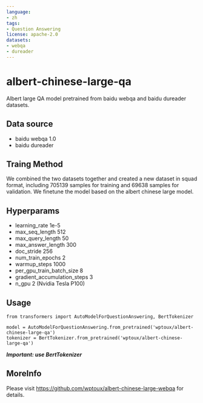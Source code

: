 ```yaml
---
language:
- zh
tags:
- Question Answering
license: apache-2.0
datasets:
- webqa
- dureader
---
```


# albert-chinese-large-qa
Albert large QA model pretrained from baidu webqa and baidu dureader datasets.

## Data source
+ baidu webqa 1.0
+ baidu dureader

## Traing Method
We combined the two datasets together and created a new dataset in squad format, including 705139 samples for training and 69638 samples for validation.
We finetune the model based on the albert chinese large model.

## Hyperparams
+ learning_rate 1e-5
+ max_seq_length 512
+ max_query_length 50
+ max_answer_length 300
+ doc_stride 256
+ num_train_epochs 2
+ warmup_steps 1000
+ per_gpu_train_batch_size 8
+ gradient_accumulation_steps 3
+ n_gpu 2 (Nvidia Tesla P100)

## Usage
```
from transformers import AutoModelForQuestionAnswering, BertTokenizer

model = AutoModelForQuestionAnswering.from_pretrained('wptoux/albert-chinese-large-qa')
tokenizer = BertTokenizer.from_pretrained('wptoux/albert-chinese-large-qa')
```
***Important: use BertTokenizer***

## MoreInfo
Please visit https://github.com/wptoux/albert-chinese-large-webqa for details.
